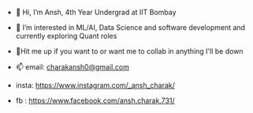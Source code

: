 - 👋 Hi, I’m Ansh, 4th Year Undergrad at IIT Bombay 
- 👀 I’m interested in ML/AI, Data Science and software development and currently exploring Quant roles
- 💞️Hit me up if you want to or want me to collab in anything I'll be down

- 📫 email: charakansh0@gmail.com
- insta: https://www.instagram.com/_ansh_charak/
- fb : https://www.facebook.com/ansh.charak.731/

<!---
AnshCharak/AnshCharak is a ✨ special ✨ repository because its `README.md` (this file) appears on your GitHub profile.
You can click the Preview link to take a look at your changes.
--->
